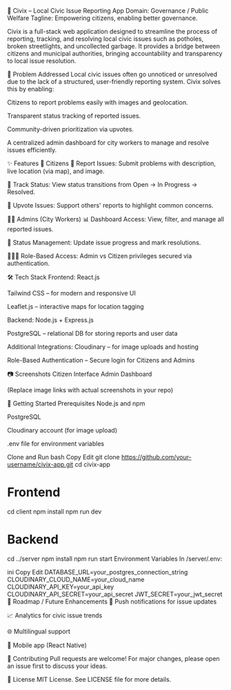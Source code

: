 🚧 Civix – Local Civic Issue Reporting App
Domain: Governance / Public Welfare
Tagline: Empowering citizens, enabling better governance.

Civix is a full-stack web application designed to streamline the process of reporting, tracking, and resolving local civic issues such as potholes, broken streetlights, and uncollected garbage. It provides a bridge between citizens and municipal authorities, bringing accountability and transparency to local issue resolution.

🚨 Problem Addressed
Local civic issues often go unnoticed or unresolved due to the lack of a structured, user-friendly reporting system. Civix solves this by enabling:

Citizens to report problems easily with images and geolocation.

Transparent status tracking of reported issues.

Community-driven prioritization via upvotes.

A centralized admin dashboard for city workers to manage and resolve issues efficiently.

✨ Features
🧍 Citizens
📍 Report Issues: Submit problems with description, live location (via map), and image.

🔁 Track Status: View status transitions from Open → In Progress → Resolved.

🔼 Upvote Issues: Support others' reports to highlight common concerns.

🧑‍💼 Admins (City Workers)
📊 Dashboard Access: View, filter, and manage all reported issues.

🔧 Status Management: Update issue progress and mark resolutions.

🧑‍🤝‍🧑 Role-Based Access: Admin vs Citizen privileges secured via authentication.

🛠️ Tech Stack
Frontend:
React.js

Tailwind CSS – for modern and responsive UI

Leaflet.js – interactive maps for location tagging

Backend:
Node.js + Express.js

PostgreSQL – relational DB for storing reports and user data

Additional Integrations:
Cloudinary – for image uploads and hosting

Role-Based Authentication – Secure login for Citizens and Admins

📷 Screenshots
Citizen Interface	Admin Dashboard

(Replace image links with actual screenshots in your repo)

🚀 Getting Started
Prerequisites
Node.js and npm

PostgreSQL

Cloudinary account (for image upload)

.env file for environment variables

Clone and Run
bash
Copy
Edit
git clone https://github.com/your-username/civix-app.git
cd civix-app

# Frontend
cd client
npm install
npm run dev

# Backend
cd ../server
npm install
npm run start
Environment Variables
In /server/.env:

ini
Copy
Edit
DATABASE_URL=your_postgres_connection_string
CLOUDINARY_CLOUD_NAME=your_cloud_name
CLOUDINARY_API_KEY=your_api_key
CLOUDINARY_API_SECRET=your_api_secret
JWT_SECRET=your_jwt_secret
📌 Roadmap / Future Enhancements
🔔 Push notifications for issue updates

📈 Analytics for civic issue trends

🌐 Multilingual support

📱 Mobile app (React Native)

🤝 Contributing
Pull requests are welcome! For major changes, please open an issue first to discuss your ideas.

📄 License
MIT License. See LICENSE file for more details.

